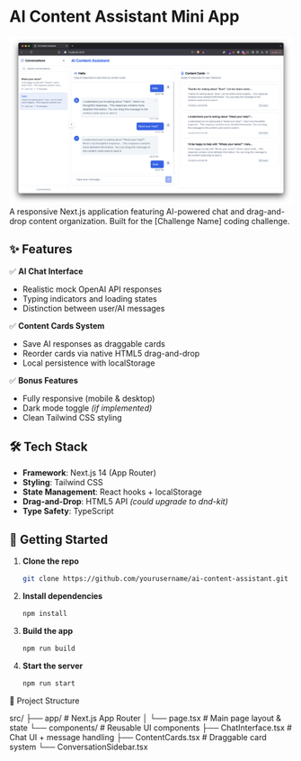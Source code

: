 # AI Content Assistant Mini App
![App Screenshot](image.png)
A responsive Next.js application featuring AI-powered chat and drag-and-drop content organization. Built for the [Challenge Name] coding challenge.

## ✨ Features

✅ **AI Chat Interface**  
- Realistic mock OpenAI API responses  
- Typing indicators and loading states  
- Distinction between user/AI messages  

✅ **Content Cards System**  
- Save AI responses as draggable cards  
- Reorder cards via native HTML5 drag-and-drop  
- Local persistence with localStorage  

✅ **Bonus Features**  
- Fully responsive (mobile & desktop)  
- Dark mode toggle *(if implemented)*  
- Clean Tailwind CSS styling  

## 🛠 Tech Stack

- **Framework**: Next.js 14 (App Router)  
- **Styling**: Tailwind CSS  
- **State Management**: React hooks + localStorage  
- **Drag-and-Drop**: HTML5 API *(could upgrade to dnd-kit)*  
- **Type Safety**: TypeScript  

## 🚀 Getting Started

1. **Clone the repo**
   ```bash
   git clone https://github.com/yourusername/ai-content-assistant.git

2. **Install dependencies**
   ```bash
   npm install
3. **Build the app**
   ```bash
   npm run build
4. **Start the server**
   ```bash
   npm run start

📂 Project Structure

src/
├── app/                  # Next.js App Router
│   └── page.tsx          # Main page layout & state
└── components/           # Reusable UI components
    ├── ChatInterface.tsx # Chat UI + message handling
    ├── ContentCards.tsx  # Draggable card system
    └── ConversationSidebar.tsx
